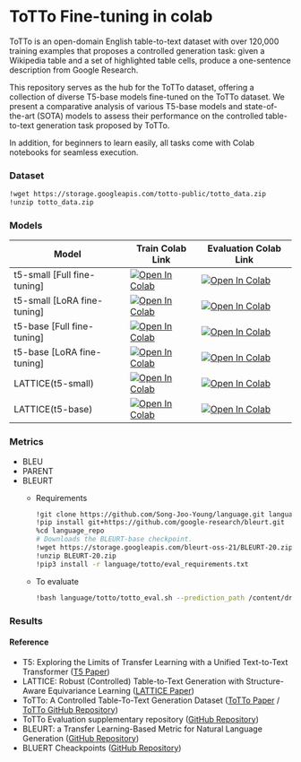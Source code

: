 # ToTTo Fine-tuning in colab
ToTTo is an open-domain English table-to-text dataset with over 120,000 training examples that proposes a controlled generation task: given a Wikipedia table and a set of highlighted table cells, produce a one-sentence description from Google Research. 

This repository serves as the hub for the ToTTo dataset, offering a collection of diverse T5-base models fine-tuned on the ToTTo dataset. We present a comparative analysis of various T5-base models and state-of-the-art (SOTA) models to assess their performance on the controlled table-to-text generation task proposed by ToTTo.

In addition, for beginners to learn easily, all tasks come with Colab notebooks for seamless execution.

### Dataset
```bash
!wget https://storage.googleapis.com/totto-public/totto_data.zip
!unzip totto_data.zip
```

### Models
| Model                       | Train Colab Link | Evaluation Colab Link |
|-----------------------------|------------------|-----------------------|
| t5-small [Full fine-tuning] | [![Open In Colab](https://colab.research.google.com/assets/colab-badge.svg)](https://colab.research.google.com/github/Song-Joo-Young/ToTTo-Fine-tuning-in-colab/blob/main/t5-small_Full-fine-tuning/train/ToTTo_T5_small_Fine_tuning_10epoch.ipynb) | [![Open In Colab](https://colab.research.google.com/assets/colab-badge.svg)]() |
| t5-small [LoRA fine-tuning] | [![Open In Colab](https://colab.research.google.com/assets/colab-badge.svg)](https://colab.research.google.com/github/Song-Joo-Young/ToTTo-Fine-tuning-in-colab/tree/main/t5-small_LoRA-fine-tuning/train/ToTTo_T5_small_LoRA_Fine_tuning_10epoch.ipynb) | [![Open In Colab](https://colab.research.google.com/assets/colab-badge.svg)]() |
| t5-base [Full fine-tuning]  | [![Open In Colab](https://colab.research.google.com/assets/colab-badge.svg)](https://colab.research.google.com/github/Song-Joo-Young/ToTTo-Fine-tuning-in-colab/blob/main/t5-base_Full-fine-tuning/train/ToTTo_T5_base_Fine_tuning_5epoch.ipynb) | [![Open In Colab](https://colab.research.google.com/assets/colab-badge.svg)]() |
| t5-base [LoRA fine-tuning]  | [![Open In Colab](https://colab.research.google.com/assets/colab-badge.svg)]() | [![Open In Colab](https://colab.research.google.com/assets/colab-badge.svg)]() |
| LATTICE(t5-small)           | [![Open In Colab](https://colab.research.google.com/assets/colab-badge.svg)]() | [![Open In Colab](https://colab.research.google.com/assets/colab-badge.svg)]() |
| LATTICE(t5-base)            | [![Open In Colab](https://colab.research.google.com/assets/colab-badge.svg)]() | [![Open In Colab](https://colab.research.google.com/assets/colab-badge.svg)]() |


### Metrics
* BLEU
* PARENT
* BLEURT
  * Requirements  
    ```bash
    !git clone https://github.com/Song-Joo-Young/language.git language_repo
    !pip install git+https://github.com/google-research/bleurt.git
    %cd language_repo
    # Downloads the BLEURT-base checkpoint.
    !wget https://storage.googleapis.com/bleurt-oss-21/BLEURT-20.zip .
    !unzip BLEURT-20.zip
    !pip3 install -r language/totto/eval_requirements.txt
    ```

   * To evaluate
     ```bash
     !bash language/totto/totto_eval.sh --prediction_path /content/drive/MyDrive/ToTTo_T5-base/generation_dev_epoch.txt --target_path /content/drive/MyDrive/ToTTo_T5-base/totto_dev_data.jsonl
     ```

### Results

#### Reference
* T5: Exploring the Limits of Transfer Learning with a Unified Text-to-Text Transformer ([T5 Paper](https://arxiv.org/abs/1910.10683))
* LATTICE: Robust (Controlled) Table-to-Text Generation with Structure-Aware Equivariance Learning ([LATTICE Paper](https://arxiv.org/abs/2205.03972))
* ToTTo: A Controlled Table-To-Text Generation Dataset ([ToTTo Paper](https://arxiv.org/abs/2004.14373) / [ToTTo GitHub Repository](https://github.com/google-research-datasets/ToTTo))
* ToTTo Evaluation supplementary repository ([GitHub Repository](https://github.com/google-research/language/tree/master/language/totto))
* BLEURT: a Transfer Learning-Based Metric for Natural Language Generation ([GitHub Repository](https://github.com/google-research/bleurt?tab=readme-ov-file#bleurt-a-transfer-learning-based-metric-for-natural-language-generation))
* BLUERT Cheackpoints ([GitHub Repository](https://github.com/google-research/bleurt/blob/master/checkpoints.md))
